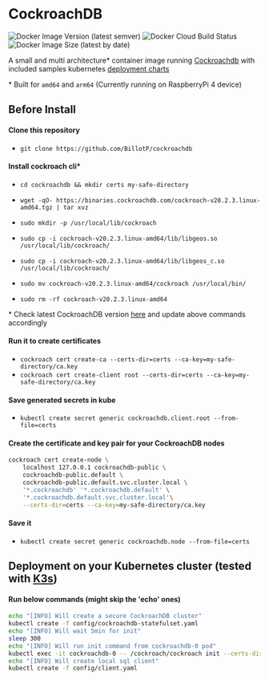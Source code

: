 # CockroachDB
![Docker Image Version (latest semver)](https://img.shields.io/docker/v/aerogrow/cockroachdb?sort=semver&label=Image%20tag&logo=docker) ![Docker Cloud Build Status](https://img.shields.io/docker/cloud/build/aerogrow/cockroachdb?label=Docker%20Build&logo=docker) ![Docker Image Size (latest by date)](https://img.shields.io/docker/image-size/aerogrow/cockroachdb?logo=docker) 

A small and multi architecture* container image running [Cockroachdb](https://www.cockroachlabs.com/product/scale/) with included samples kubernetes [deployment charts](./config)



\* Built for `amd64` and `arm64` (Currently running on RaspberryPi 4 device)

## Before Install

#### Clone this repository

- `git clone https://github.com/BillotP/cockroachdb`

#### Install **cockroach cli***

- `cd cockroachdb && mkdir certs my-safe-directory`

- `wget -qO- https://binaries.cockroachdb.com/cockroach-v20.2.3.linux-amd64.tgz | tar xvz`

- `sudo mkdir -p /usr/local/lib/cockroach`

- `sudo cp -i cockroach-v20.2.3.linux-amd64/lib/libgeos.so /usr/local/lib/cockroach/`

- `sudo cp -i cockroach-v20.2.3.linux-amd64/lib/libgeos_c.so /usr/local/lib/cockroach/`

- `sudo mv cockroach-v20.2.3.linux-amd64/cockroach /usr/local/bin/`

- `sudo rm -rf cockroach-v20.2.3.linux-amd64`

\* Check latest CockroachDB version [here](https://www.cockroachlabs.com/docs/releases/#production-releases) and update above commands accordingly

#### Run it to **create certificates**

- `cockroach cert create-ca --certs-dir=certs --ca-key=my-safe-directory/ca.key`
- `cockroach cert create-client root --certs-dir=certs --ca-key=my-safe-directory/ca.key`

#### Save generated secrets in kube

- `kubectl create secret generic cockroachdb.client.root --from-file=certs`

#### Create the certificate and key pair for your CockroachDB nodes

```bash
cockroach cert create-node \
    localhost 127.0.0.1 cockroachdb-public \
    cockroachdb-public.default \
    cockroachdb-public.default.svc.cluster.local \
    '*.cockroachdb' '*.cockroachdb.default' \
    '*.cockroachdb.default.svc.cluster.local'\
    --certs-dir=certs --ca-key=my-safe-directory/ca.key
```

#### Save it

- `kubectl create secret generic cockroachdb.node --from-file=certs`

## Deployment on your Kubernetes cluster (tested with [K3s](https://k3s.io/))


#### Run below commands (might skip the 'echo' ones)

```bash
echo "[INFO] Will create a secure CockroachDB cluster"
kubectl create -f config/cockroachdb-statefulset.yaml
echo "[INFO] Will wait 5min for init"
sleep 300
echo "[INFO] Will run init command from cockroachdb-0 pod"
kubectl exec -it cockroachdb-0 -- /cockroach/cockroach init --certs-dir=/cockroach/cockroach-certs
echo "[INFO] Will create local sql client"
kubectl create -f config/client.yaml
```